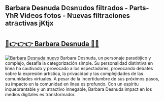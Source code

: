 ## Barbara Desnuda D𝚎sn𝚞dos filtr𝚊dos - Parts-YhR Vid𝚎os f𝚘tos - N𝚞evas filtr𝚊ciones atr𝚊ctivas jKtjx

# <h2><a href="http://mb6kbn9.tromn.icu/?c=Barbara+Desnuda">🔗👉👉👉 Barbara Desnuda 🔗🔗</a></h2>

[![Barbara Desnuda nuevo](https://i.imgur.com/pEAQMta.gif)](http://mb6kbn9.tromn.icu/?c=Barbara+Desnuda)
Barbara Desnuda, un personaje paradójico y complejo, desafía la categorización simple. Su personalidad distintiva en línea ha cautivado y provocado a los espectadores, provocando debates sobre la expresión artística, la privacidad y las complejidades de las comunidades virtuales. A pesar de la incertidumbre de sus próximos pasos, su impacto en la comunidad en línea es profundo. Con un espíritu inquebrantable y un atractivo innegable, Barbara Desnuda impact en los medios digitales es transformador.
